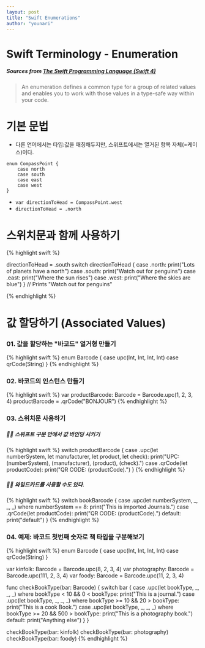 ```yaml
---
layout: post
title: "Swift Enumerations"
author: "younari"
---
```


# Swift Terminology - Enumeration
##### Sources from [The Swift Programming Language (Swift 4)](https://developer.apple.com/library/content/documentation/Swift/Conceptual/Swift_Programming_Language/Enumerations.html)

> An enumeration defines a common type for a group of related values and enables you to work with those values in a type-safe way within your code.


# 기본 문법
- 다른 언어에서는 타입:값을 매칭해두지만, 스위프트에서는 열거된 항목 자체(=케이스)이다.

```
enum CompassPoint {    case north    case south    case east    case west}
```

- `var directionToHead = CompassPoint.west`- `directionToHead = .north`


# 스위치문과 함께 사용하기

{% highlight swift %}

directionToHead = .south
switch directionToHead {
case .north:
    print("Lots of planets have a north")
case .south:
    print("Watch out for penguins")
case .east:
    print("Where the sun rises")
case .west:
    print("Where the skies are blue")
}
// Prints "Watch out for penguins"

{% endhighlight %}


# 값 할당하기 (Associated Values)

### 01. 값을 할당하는 "바코드" 열거형 만들기

{% highlight swift %}
enum Barcode {
    case upc(Int, Int, Int, Int)
    case qrCode(String)
}
{% endhighlight %}

### 02. 바코드의 인스턴스 만들기

{% highlight swift %}
var productBarcode: Barcode = Barcode.upc(1, 2, 3, 4)
productBarcode = .qrCode("BONJOUR")
{% endhighlight %}


### 03. 스위치문 사용하기

##### 👋🏻 스위프트 구문 안에서 값 바인딩 시키기

{% highlight swift %}
switch productBarcode {
    case .upc(let numberSystem, let manufacturer, let product, let check):
    print("UPC: \(numberSystem), \(manufacturer), \(product), \(check).")
    case .qrCode(let productCode):
    print("QR CODE: \(productCode).")
}
{% endhighlight %}


##### 👋🏻 와일드카드를 사용할 수도 있다.

{% highlight swift %}
switch bookBarcode {
    case .upc(let numberSystem, _, _, _) where numberSystem == 8:
        print("This is imported Journals.")
    case .qrCode(let productCode):
        print("QR CODE: \(productCode).")
	default:
    print("default")
}
{% endhighlight %}


### 04. 예제: 바코드 첫번째 숫자로 책 타입을 구분해보기

{% highlight swift %}
enum Barcode {
    case upc(Int, Int, Int, Int)
    case qrCode(String)
}

var kinfolk: Barcode = Barcode.upc(8, 2, 3, 4)
var photography: Barcode = Barcode.upc(111, 2, 3, 4)
var foody: Barcode = Barcode.upc(11, 2, 3, 4)

func checkBookType(bar: Barcode) {
    switch bar {
    case .upc(let bookType, _, _, _) where bookType < 10 && 0 < bookType:
        print("This is a journal.")
    case .upc(let bookType, _, _, _) where bookType >= 10 && 20 > bookType:
        print("This is a cook Book.")
    case .upc(let bookType, _, _, _) where bookType >= 20 && 500 > bookType:
        print("This is a photography book.")
    default:
        print("Anything else")
    }
}

checkBookType(bar: kinfolk)
checkBookType(bar: photography)
checkBookType(bar: foody)
{% endhighlight %}

